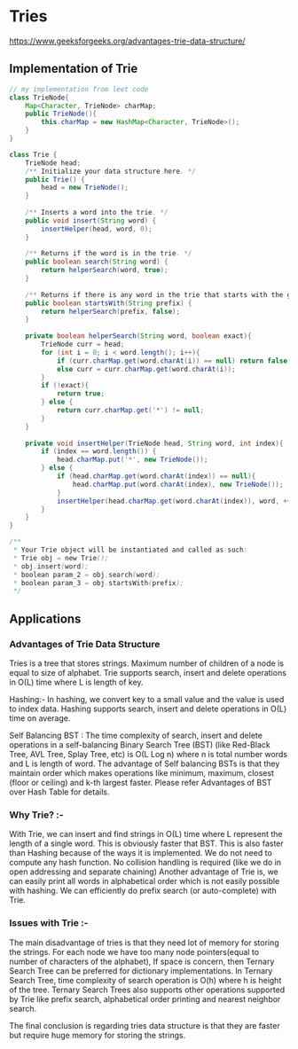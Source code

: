 # Tries

https://www.geeksforgeeks.org/advantages-trie-data-structure/

## Implementation of Trie
```java
// my implementation from leet code
class TrieNode{
    Map<Character, TrieNode> charMap;
    public TrieNode(){
        this.charMap = new HashMap<Character, TrieNode>();
    }
}

class Trie {
    TrieNode head;
    /** Initialize your data structure here. */
    public Trie() {
        head = new TrieNode();
    }
    
    /** Inserts a word into the trie. */
    public void insert(String word) {
        insertHelper(head, word, 0);
    }
    
    /** Returns if the word is in the trie. */
    public boolean search(String word) {
        return helperSearch(word, true);
    }
    
    /** Returns if there is any word in the trie that starts with the given prefix. */
    public boolean startsWith(String prefix) {
        return helperSearch(prefix, false);
    }
    
    private boolean helperSearch(String word, boolean exact){
        TrieNode curr = head;
        for (int i = 0; i < word.length(); i++){
            if (curr.charMap.get(word.charAt(i)) == null) return false;
            else curr = curr.charMap.get(word.charAt(i));
        }
        if (!exact){
            return true;
        } else {
            return curr.charMap.get('*') != null;
        }
    }
    
    private void insertHelper(TrieNode head, String word, int index){
        if (index == word.length()) {
            head.charMap.put('*', new TrieNode());
        } else {
            if (head.charMap.get(word.charAt(index)) == null){
                head.charMap.put(word.charAt(index), new TrieNode());
            }
            insertHelper(head.charMap.get(word.charAt(index)), word, ++index);
        }
    }
}

/**
 * Your Trie object will be instantiated and called as such:
 * Trie obj = new Trie();
 * obj.insert(word);
 * boolean param_2 = obj.search(word);
 * boolean param_3 = obj.startsWith(prefix);
 */
```

## Applications
### Advantages of Trie Data Structure
Tries is a tree that stores strings. Maximum number of children of a node is equal to size of alphabet. Trie supports search, insert and delete operations in O(L) time where L is length of key.

Hashing:- In hashing, we convert key to a small value and the value is used to index data. Hashing supports search, insert and delete operations in O(L) time on average.

Self Balancing BST : The time complexity of search, insert and delete operations in a self-balancing Binary Search Tree (BST) (like Red-Black Tree, AVL Tree, Splay Tree, etc) is O(L Log n) where n is total number words and L is length of word. The advantage of Self balancing BSTs is that they maintain order which makes operations like minimum, maximum, closest (floor or ceiling) and k-th largest faster. Please refer Advantages of BST over Hash Table for details.

### Why Trie? :-

With Trie, we can insert and find strings in O(L) time where L represent the length of a single word. This is obviously faster that BST. This is also faster than Hashing because of the ways it is implemented. We do not need to compute any hash function. No collision handling is required (like we do in open addressing and separate chaining)
Another advantage of Trie is, we can easily print all words in alphabetical order which is not easily possible with hashing.
We can efficiently do prefix search (or auto-complete) with Trie.
### Issues with Trie :-
The main disadvantage of tries is that they need lot of memory for storing the strings. For each node we have too many node pointers(equal to number of characters of the alphabet), If space is concern, then Ternary Search Tree can be preferred for dictionary implementations. In Ternary Search Tree, time complexity of search operation is O(h) where h is height of the tree. Ternary Search Trees also supports other operations supported by Trie like prefix search, alphabetical order printing and nearest neighbor search.

The final conclusion is regarding tries data structure is that they are faster but require huge memory for storing the strings.